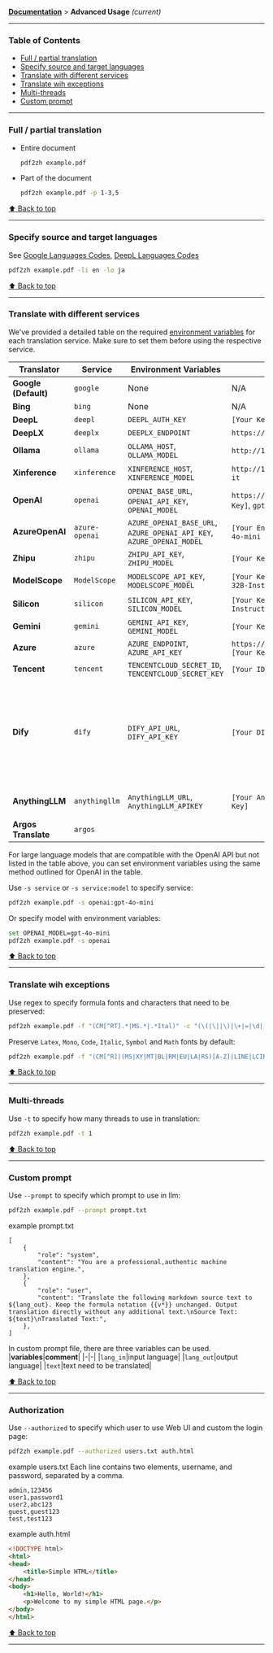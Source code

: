 [**Documentation**](https://github.com/Byaidu/PDFMathTranslate) > **Advanced Usage** _(current)_

---

<h3 id="toc">Table of Contents</h3>

- [Full / partial translation](#partial)
- [Specify source and target languages](#language)
- [Translate with different services](#services)
- [Translate wih exceptions](#exceptions)
- [Multi-threads](#threads)
- [Custom prompt](#prompt)

---

<h3 id="partial">Full / partial translation</h3>

- Entire document

  ```bash
  pdf2zh example.pdf
  ```

- Part of the document

  ```bash
  pdf2zh example.pdf -p 1-3,5
  ```

[⬆️ Back to top](#toc)

---

<h3 id="language">Specify source and target languages</h3>

See [Google Languages Codes](https://developers.google.com/admin-sdk/directory/v1/languages), [DeepL Languages Codes](https://developers.deepl.com/docs/resources/supported-languages)

```bash
pdf2zh example.pdf -li en -lo ja
```

[⬆️ Back to top](#toc)

---

<h3 id="services">Translate with different services</h3>

We've provided a detailed table on the required [environment variables](https://chatgpt.com/share/6734a83d-9d48-800e-8a46-f57ca6e8bcb4) for each translation service. Make sure to set them before using the respective service.

| **Translator**       | **Service**    | **Environment Variables**                                             | **Default Values**                                       | **Notes**                                                                                                                                                                                                 |
|----------------------|----------------|-----------------------------------------------------------------------|----------------------------------------------------------|-----------------------------------------------------------------------------------------------------------------------------------------------------------------------------------------------------------|
| **Google (Default)** | `google`       | None                                                                  | N/A                                                      | None                                                                                                                                                                                                      |
| **Bing**             | `bing`         | None                                                                  | N/A                                                      | None                                                                                                                                                                                                      |
| **DeepL**            | `deepl`        | `DEEPL_AUTH_KEY`                                                      | `[Your Key]`                                             | See [DeepL](https://support.deepl.com/hc/en-us/articles/360020695820-API-Key-for-DeepL-s-API)                                                                                                             |
| **DeepLX**           | `deeplx`       | `DEEPLX_ENDPOINT`                                                     | `https://api.deepl.com/translate`                        | See [DeepLX](https://github.com/OwO-Network/DeepLX)                                                                                                                                                       |
| **Ollama**           | `ollama`       | `OLLAMA_HOST`, `OLLAMA_MODEL`                                         | `http://127.0.0.1:11434`, `gemma2`                       | See [Ollama](https://github.com/ollama/ollama)                                                                                                                                                            |
| **Xinference**       | `xinference`   | `XINFERENCE_HOST`, `XINFERENCE_MODEL`                                 | `http://127.0.0.1:9997`, `gemma-2-it`                    | See [Xinference](https://github.com/xorbitsai/inference)                                                                                                                                                                                        |
| **OpenAI**           | `openai`       | `OPENAI_BASE_URL`, `OPENAI_API_KEY`, `OPENAI_MODEL`                   | `https://api.openai.com/v1`, `[Your Key]`, `gpt-4o-mini` | See [OpenAI](https://platform.openai.com/docs/overview)                                                                                                                                                   |
| **AzureOpenAI**      | `azure-openai` | `AZURE_OPENAI_BASE_URL`, `AZURE_OPENAI_API_KEY`, `AZURE_OPENAI_MODEL` | `[Your Endpoint]`, `[Your Key]`, `gpt-4o-mini`           | See [Azure OpenAI](https://learn.microsoft.com/zh-cn/azure/ai-services/openai/chatgpt-quickstart?tabs=command-line%2Cjavascript-keyless%2Ctypescript-keyless%2Cpython&pivots=programming-language-python) |
| **Zhipu**            | `zhipu`        | `ZHIPU_API_KEY`, `ZHIPU_MODEL`                                        | `[Your Key]`, `glm-4-flash`                              | See [Zhipu](https://open.bigmodel.cn/dev/api/thirdparty-frame/openai-sdk)                                                                                                                                 |
| **ModelScope**       | `ModelScope`   | `MODELSCOPE_API_KEY`, `MODELSCOPE_MODEL`                              | `[Your Key]`, `Qwen/Qwen2.5-Coder-32B-Instruct`          | See [ModelScope](https://www.modelscope.cn/docs/model-service/API-Inference/intro)                                                                                                                        |
| **Silicon**          | `silicon`      | `SILICON_API_KEY`, `SILICON_MODEL`                                    | `[Your Key]`, `Qwen/Qwen2.5-7B-Instruct`                 | See [SiliconCloud](https://docs.siliconflow.cn/quickstart)                                                                                                                                                |
| **Gemini**           | `gemini`       | `GEMINI_API_KEY`, `GEMINI_MODEL`                                      | `[Your Key]`, `gemini-1.5-flash`                         | See [Gemini](https://ai.google.dev/gemini-api/docs/openai)                                                                                                                                                |
| **Azure**            | `azure`        | `AZURE_ENDPOINT`, `AZURE_API_KEY`                                     | `https://api.translator.azure.cn`, `[Your Key]`          | See [Azure](https://docs.azure.cn/en-us/ai-services/translator/text-translation-overview)                                                                                                                 |
| **Tencent**          | `tencent`      | `TENCENTCLOUD_SECRET_ID`, `TENCENTCLOUD_SECRET_KEY`                   | `[Your ID]`, `[Your Key]`                                | See [Tencent](https://www.tencentcloud.com/products/tmt?from_qcintl=122110104)                                                                                                                            |
| **Dify**             | `dify`         | `DIFY_API_URL`, `DIFY_API_KEY`                                        | `[Your DIFY URL]`, `[Your Key]`                          | See [Dify](https://github.com/langgenius/dify),Three variables, lang_out, lang_in, and text, need to be defined in Dify's workflow input.                                                                 |
| **AnythingLLM**      | `anythingllm`  | `AnythingLLM_URL`, `AnythingLLM_APIKEY`                               | `[Your AnythingLLM URL]`, `[Your Key]`                   | See [anything-llm](https://github.com/Mintplex-Labs/anything-llm)                                                                                                                                         |
|**Argos Translate**|`argos`| | |See [argos-translate](https://github.com/argosopentech/argos-translate)|

For large language models that are compatible with the OpenAI API but not listed in the table above, you can set environment variables using the same method outlined for OpenAI in the table.

Use `-s service` or `-s service:model` to specify service:

```bash
pdf2zh example.pdf -s openai:gpt-4o-mini
```

Or specify model with environment variables:

```bash
set OPENAI_MODEL=gpt-4o-mini
pdf2zh example.pdf -s openai
```

[⬆️ Back to top](#toc)

---

<h3 id="exceptions">Translate wih exceptions</h3>

Use regex to specify formula fonts and characters that need to be preserved:

```bash
pdf2zh example.pdf -f "(CM[^RT].*|MS.*|.*Ital)" -c "(\(|\||\)|\+|=|\d|[\u0080-\ufaff])"
```

Preserve `Latex`, `Mono`, `Code`, `Italic`, `Symbol` and `Math` fonts by default:

```bash
pdf2zh example.pdf -f "(CM[^R]|(MS|XY|MT|BL|RM|EU|LA|RS)[A-Z]|LINE|LCIRCLE|TeX-|rsfs|txsy|wasy|stmary|.*Mono|.*Code|.*Ital|.*Sym|.*Math)"
```

[⬆️ Back to top](#toc)

---

<h3 id="threads">Multi-threads</h3>

Use `-t` to specify how many threads to use in translation:

```bash
pdf2zh example.pdf -t 1
```

[⬆️ Back to top](#toc)

---

<h3 id="prompt">Custom prompt</h3>

Use `--prompt` to specify which prompt to use in llm:

```bash
pdf2zh example.pdf --prompt prompt.txt
```

example prompt.txt

```
[
    {
        "role": "system",
        "content": "You are a professional,authentic machine translation engine.",
    },
    {
        "role": "user",
        "content": "Translate the following markdown source text to ${lang_out}. Keep the formula notation {{v*}} unchanged. Output translation directly without any additional text.\nSource Text: ${text}\nTranslated Text:",
    },
]
```

In custom prompt file, there are three variables can be used.
|**variables**|**comment**|
|-|-|
|`lang_in`|input language|
|`lang_out`|output language|
|`text`|text need to be translated|

[⬆️ Back to top](#toc)

---

<h3 id="auth">Authorization</h3>

Use `--authorized` to specify which user to use Web UI and custom the login page:

```bash
pdf2zh example.pdf --authorized users.txt auth.html
```

example users.txt
Each line contains two elements, username, and password, separated by a comma.

```
admin,123456
user1,password1
user2,abc123
guest,guest123
test,test123
```

example auth.html

```html
<!DOCTYPE html>
<html>
<head>
    <title>Simple HTML</title>
</head>
<body>
    <h1>Hello, World!</h1>
    <p>Welcome to my simple HTML page.</p>
</body>
</html>
```

[⬆️ Back to top](#toc)

---
